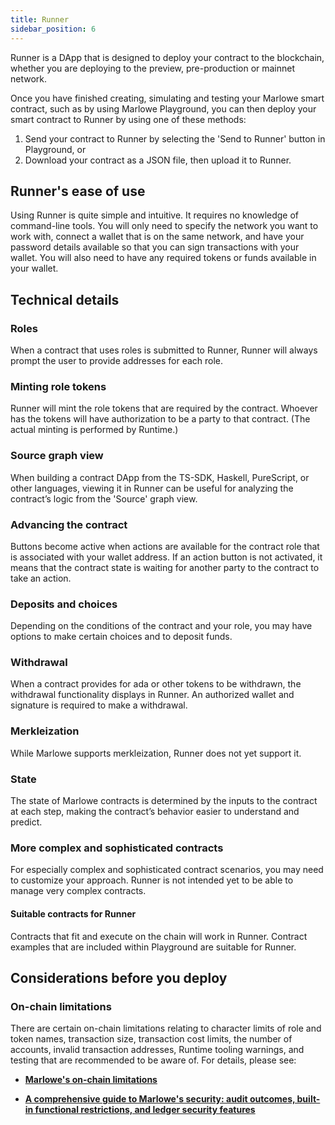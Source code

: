 ```yaml
---
title: Runner
sidebar_position: 6
---
```


Runner is a DApp that is designed to deploy your contract to the blockchain, whether you are deploying to the preview, pre-production or mainnet network. 

Once you have finished creating, simulating and testing your Marlowe smart contract, such as by using Marlowe Playground, you can then deploy your smart contract to Runner by using one of these methods: 

1. Send your contract to Runner by selecting the 'Send to Runner' button in Playground, or 
2. Download your contract as a JSON file, then upload it to Runner. 

## Runner's ease of use

Using Runner is quite simple and intuitive. It requires no knowledge of command-line tools. You will only need to specify the network you want to work with, connect a wallet that is on the same network, and have your password details available so that you can sign transactions with your wallet. You will also need to have any required tokens or funds available in your wallet. 

## Technical details

### Roles 

When a contract that uses roles is submitted to Runner, Runner will always prompt the user to provide addresses for each role. 

### Minting role tokens 

Runner will mint the role tokens that are required by the contract. Whoever has the tokens will have authorization to be a party to that contract. (The actual minting is performed by Runtime.) 

### Source graph view 

When building a contract DApp from the TS-SDK, Haskell, PureScript, or other languages, viewing it in Runner can be useful for analyzing the contract’s logic from the 'Source' graph view. 

### Advancing the contract

Buttons become active when actions are available for the contract role that is associated with your wallet address. If an action button is not activated, it means that the contract state is waiting for another party to the contract to take an action. 

### Deposits and choices

Depending on the conditions of the contract and your role, you may have options to make certain choices and to deposit funds. 

### Withdrawal

When a contract provides for ada or other tokens to be withdrawn, the withdrawal functionality displays in Runner. An authorized wallet and signature is required to make a withdrawal. 

### Merkleization 

While Marlowe supports merkleization, Runner does not yet support it. 

### State 

The state of Marlowe contracts is determined by the inputs to the contract at each step, making the contract’s behavior easier to understand and predict. 

### More complex and sophisticated contracts

For especially complex and sophisticated contract scenarios, you may need to customize your approach. Runner is not intended yet to be able to manage very complex contracts. 

#### Suitable contracts for Runner

Contracts that fit and execute on the chain will work in Runner. Contract examples that are included within Playground are suitable for Runner. 

## Considerations before you deploy

### On-chain limitations

There are certain on-chain limitations relating to character limits of role and token names, transaction size, transaction cost limits, the number of accounts, invalid transaction addresses, Runtime tooling warnings, and testing that are recommended to be aware of. For details, please see: 

- **[Marlowe's on-chain limitations](../platform-and-architecture/on-chain-limitations)**

- **[A comprehensive guide to Marlowe's security: audit outcomes, built-in functional restrictions, and ledger security features](https://iohk.io/en/blog/posts/2023/06/27/a-comprehensive-guide-to-marlowes-security-audit-outcomes-built-in-functional-restrictions-and-ledger-security-features/)**

